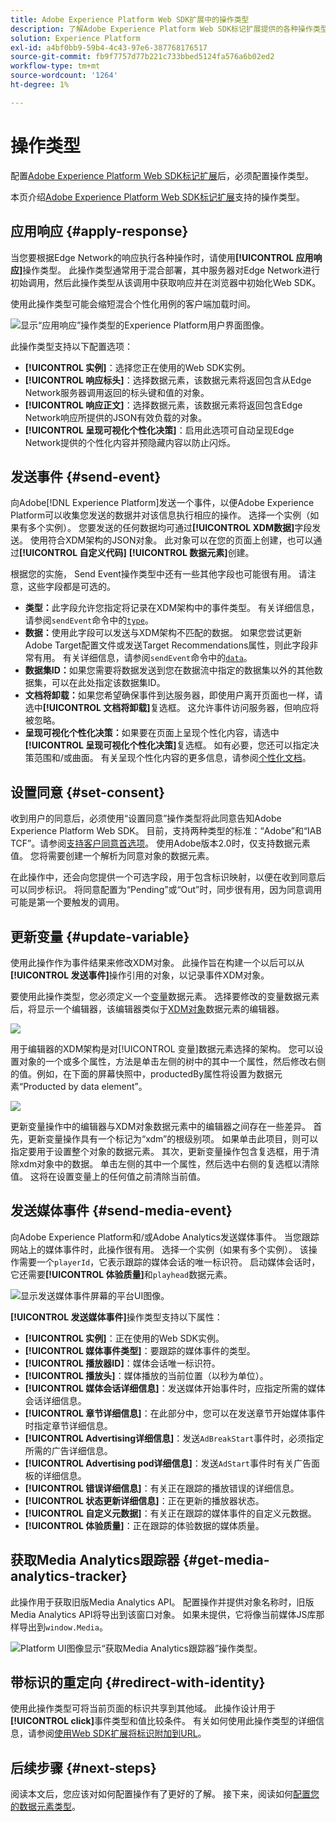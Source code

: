 ```yaml
---
title: Adobe Experience Platform Web SDK扩展中的操作类型
description: 了解Adobe Experience Platform Web SDK标记扩展提供的各种操作类型。
solution: Experience Platform
exl-id: a4bf0bb9-59b4-4c43-97e6-387768176517
source-git-commit: fb9f7757d77b221c733bbed5124fa576a6b02ed2
workflow-type: tm+mt
source-wordcount: '1264'
ht-degree: 1%

---
```



# 操作类型

配置[Adobe Experience Platform Web SDK标记扩展](web-sdk-extension-configuration.md)后，必须配置操作类型。

本页介绍[Adobe Experience Platform Web SDK标记扩展](web-sdk-extension-configuration.md)支持的操作类型。


## 应用响应 {#apply-response}

当您要根据Edge Network的响应执行各种操作时，请使用&#x200B;**[!UICONTROL 应用响应]**&#x200B;操作类型。 此操作类型通常用于混合部署，其中服务器对Edge Network进行初始调用，然后此操作类型从该调用中获取响应并在浏览器中初始化Web SDK。

使用此操作类型可能会缩短混合个性化用例的客户端加载时间。

![显示“应用响应”操作类型的Experience Platform用户界面图像。](assets/apply-response.png)

此操作类型支持以下配置选项：

* **[!UICONTROL 实例]**：选择您正在使用的Web SDK实例。
* **[!UICONTROL 响应标头]**：选择数据元素，该数据元素将返回包含从Edge Network服务器调用返回的标头键和值的对象。
* **[!UICONTROL 响应正文]**：选择数据元素，该数据元素将返回包含Edge Network响应所提供的JSON有效负载的对象。
* **[!UICONTROL 呈现可视化个性化决策]**：启用此选项可自动呈现Edge Network提供的个性化内容并预隐藏内容以防止闪烁。

## 发送事件 {#send-event}

向Adobe[!DNL Experience Platform]发送一个事件，以便Adobe Experience Platform可以收集您发送的数据并对该信息执行相应的操作。 选择一个实例（如果有多个实例）。 您要发送的任何数据均可通过&#x200B;**[!UICONTROL XDM数据]**&#x200B;字段发送。 使用符合XDM架构的JSON对象。 此对象可以在您的页面上创建，也可以通过&#x200B;**[!UICONTROL 自定义代码]** **[!UICONTROL 数据元素]**&#x200B;创建。

根据您的实施， Send Event操作类型中还有一些其他字段也可能很有用。 请注意，这些字段都是可选的。

* **类型：**&#x200B;此字段允许您指定将记录在XDM架构中的事件类型。 有关详细信息，请参阅`sendEvent`命令中的[`type`](/help/web-sdk/commands/sendevent/type.md)。
* **数据：**&#x200B;使用此字段可以发送与XDM架构不匹配的数据。 如果您尝试更新Adobe Target配置文件或发送Target Recommendations属性，则此字段非常有用。 有关详细信息，请参阅`sendEvent`命令中的[`data`](/help/web-sdk/commands/sendevent/data.md)。<!--- **Merge ID:** If you would like to specify a merge ID for your event, you can do so in this field. Please note that the solutions downstream are not able to merge your event data at this time. -->
* **数据集ID：**&#x200B;如果您需要将数据发送到您在数据流中指定的数据集以外的其他数据集，可以在此处指定该数据集ID。
* **文档将卸载：**&#x200B;如果您希望确保事件到达服务器，即使用户离开页面也一样，请选中&#x200B;**[!UICONTROL 文档将卸载]**&#x200B;复选框。 这允许事件访问服务器，但响应将被忽略。
* **呈现可视化个性化决策：**&#x200B;如果要在页面上呈现个性化内容，请选中&#x200B;**[!UICONTROL 呈现可视化个性化决策]**&#x200B;复选框。 如有必要，您还可以指定决策范围和/或曲面。 有关呈现个性化内容的更多信息，请参阅[个性化文档](/help/web-sdk/personalization/rendering-personalization-content.md#automatically-rendering-content)。

## 设置同意 {#set-consent}

收到用户的同意后，必须使用“设置同意”操作类型将此同意告知Adobe Experience Platform Web SDK。 目前，支持两种类型的标准：“Adobe”和“IAB TCF”。请参阅[支持客户同意首选项](../../../../web-sdk/commands/setconsent.md)。 使用Adobe版本2.0时，仅支持数据元素值。 您将需要创建一个解析为同意对象的数据元素。

在此操作中，还会向您提供一个可选字段，用于包含标识映射，以便在收到同意后可以同步标识。 将同意配置为“Pending”或“Out”时，同步很有用，因为同意调用可能是第一个要触发的调用。

## 更新变量 {#update-variable}

使用此操作作为事件结果来修改XDM对象。 此操作旨在构建一个以后可以从&#x200B;**[!UICONTROL 发送事件]**&#x200B;操作引用的对象，以记录事件XDM对象。

要使用此操作类型，您必须定义一个[变量](data-element-types.md#variable)数据元素。 选择要修改的变量数据元素后，将显示一个编辑器，该编辑器类似于[XDM对象](data-element-types.md#xdm-object)数据元素的编辑器。

![](assets/update-variable.png)

用于编辑器的XDM架构是对[!UICONTROL 变量]数据元素选择的架构。 您可以设置对象的一个或多个属性，方法是单击左侧的树中的其中一个属性，然后修改右侧的值。例如，在下面的屏幕快照中，productedBy属性将设置为数据元素“Producted by data element”。

![](assets/update-variable-set-property.png)

更新变量操作中的编辑器与XDM对象数据元素中的编辑器之间存在一些差异。 首先，更新变量操作具有一个标记为“xdm”的根级别项。 如果单击此项目，则可以指定要用于设置整个对象的数据元素。 其次，更新变量操作包含复选框，用于清除xdm对象中的数据。 单击左侧的其中一个属性，然后选中右侧的复选框以清除值。 这将在设置变量上的任何值之前清除当前值。

## 发送媒体事件 {#send-media-event}

向Adobe Experience Platform和/或Adobe Analytics发送媒体事件。 当您跟踪网站上的媒体事件时，此操作很有用。 选择一个实例（如果有多个实例）。 该操作需要一个`playerId`，它表示跟踪的媒体会话的唯一标识符。 启动媒体会话时，它还需要&#x200B;**[!UICONTROL 体验质量]**&#x200B;和`playhead`数据元素。

![显示发送媒体事件屏幕的平台UI图像。](assets/send-media-event.png)

**[!UICONTROL 发送媒体事件]**&#x200B;操作类型支持以下属性：

* **[!UICONTROL 实例]**：正在使用的Web SDK实例。
* **[!UICONTROL 媒体事件类型]**：要跟踪的媒体事件的类型。
* **[!UICONTROL 播放器ID]**：媒体会话唯一标识符。
* **[!UICONTROL 播放头]**：媒体播放的当前位置（以秒为单位）。
* **[!UICONTROL 媒体会话详细信息]**：发送媒体开始事件时，应指定所需的媒体会话详细信息。
* **[!UICONTROL 章节详细信息]**：在此部分中，您可以在发送章节开始媒体事件时指定章节详细信息。
* **[!UICONTROL Advertising详细信息]**：发送`AdBreakStart`事件时，必须指定所需的广告详细信息。
* **[!UICONTROL Advertising pod详细信息]**：发送`AdStart`事件时有关广告面板的详细信息。
* **[!UICONTROL 错误详细信息]**：有关正在跟踪的播放错误的详细信息。
* **[!UICONTROL 状态更新详细信息]**：正在更新的播放器状态。
* **[!UICONTROL 自定义元数据]**：有关正在跟踪的媒体事件的自定义元数据。
* **[!UICONTROL 体验质量]**：正在跟踪的体验数据的媒体质量。

## 获取Media Analytics跟踪器 {#get-media-analytics-tracker}

此操作用于获取旧版Media Analytics API。 配置操作并提供对象名称时，旧版Media Analytics API将导出到该窗口对象。 如果未提供，它将像当前媒体JS库那样导出到`window.Media`。

![Platform UI图像显示“获取Media Analytics跟踪器”操作类型。](assets/get-media-analytics-tracker.png)

## 带标识的重定向 {#redirect-with-identity}

使用此操作类型可将当前页面的标识共享到其他域。 此操作设计用于&#x200B;**[!UICONTROL click]**&#x200B;事件类型和值比较条件。 有关如何使用此操作类型的详细信息，请参阅[使用Web SDK扩展将标识附加到URL](../../../../web-sdk/commands/appendidentitytourl.md#extension)。

## 后续步骤 {#next-steps}

阅读本文后，您应该对如何配置操作有了更好的了解。 接下来，阅读如何[配置您的数据元素类型](data-element-types.md)。
